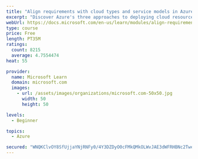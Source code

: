```yaml
---
title: "Align requirements with cloud types and service models in Azure"
excerpt: "Discover Azure's three approaches to deploying cloud resources -- public, private, and hybrid -- and learn the difference each makes in your Azure services."
webUrl: https://docs.microsoft.com/en-us/learn/modules/align-requirements-in-azure/
type: course
price: Free
length: PT35M
ratings:
  count: 8215
  average: 4.7554474
heat: 55

provider:
  name: Microsoft Learn
  domain: microsoft.com
  images:
    - url: /assets/images/organizations/microsoft.com-50x50.jpg
      width: 50
      height: 50

levels:
  - Beginner

topics:
  - Azure

secured: "WNQKClvOY8SfUjjaYNjRNFy0/4Y3DZDyO0cFMkQMkOLWvJAE3dWFRHBNc2Tweib/6Vsi7yVhIiczimXBaWHYE5EARIkh9HWuRd6nNRcwN0NzwRItyBNh2ZZnWSgkhZ9mWAhE+V2kx2K+7Z7sokXQ2wLrq0/fSMTstRBPoj38q9x1SADazNWVBfvOpUNkkZ4raGDt6E6sUa6oiL2syeVQ4PHAsyqOEuNzWhJoqBiAYTQxEYfXugIvlPNw3Lsk7TyKoz4LK6s9WCkDVHE54/lGKzGt+tXHZOrA1p/H3xaXV1hXQu7P8ALc1Nn/uRQN+DqKvxcb+UKZenio1EyrIc45ojtXzODSHOR48y9dnFSQLAtnZR6Mr/rnRYdhgeQUyTM3FMIVAGNi+ewSAbYn0ZwMxH7W0t+cbRy0GK1x+1srbgU=;1YUSh9eIFTDHOz427+TKQw=="
---
```


